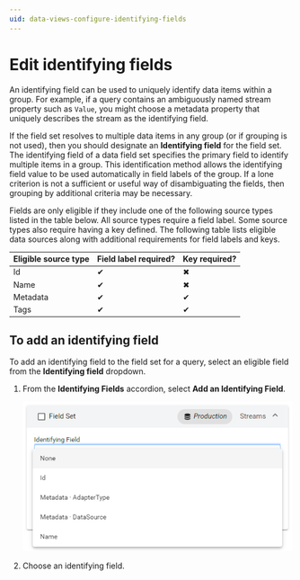 ```yaml
---
uid: data-views-configure-identifying-fields
---
```


# Edit identifying fields

An identifying field can be used to uniquely identify data items within a group. For example, if a query contains an ambiguously named stream property such as `Value`, you might choose a metadata property that uniquely describes the stream as the identifying field. 

If the field set resolves to multiple data items in any group (or if grouping is not used), then you should designate an **Identifying field** for the field set. The identifying field of a data field set specifies the primary field to identify multiple items in a group. This identification method allows the identifying field value to be used automatically in field labels of the group. If a lone criterion is not a sufficient or useful way of disambiguating the fields, then grouping by additional criteria may be necessary. 

Fields are only eligible if they include one of the following source types listed in the table below. All source types require a field label. Some source types also require having a key defined. The following table lists eligible data sources along with additional requirements for field labels and keys.

| Eligible source type | Field label required? | Key required? |
|----------------------|-----------------------|---------------|
| Id                   | ✔                    | &#10006;      |
| Name                 | ✔                    | &#10006;      |
| Metadata             | ✔                    | ✔             |
| Tags                 | ✔                    | ✔             |

## To add an identifying field

To add an identifying field to the field set for a query, select an eligible field from the **Identifying field** dropdown.

1. From the **Identifying Fields** accordion, select **Add an Identifying Field**.

	![add-an-identifying-field](_images/add-an-identifying-field.png)

1. Choose an identifying field.
